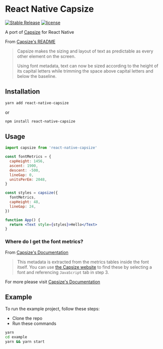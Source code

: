 # React Native Capsize

[![Stable Release](https://img.shields.io/npm/v/react-native-capsize.svg)](https://npm.im/react-native-capsize) [![license](https://badgen.now.sh/badge/license/MIT)](./LICENSE)

A port of [Capsize](https://github.com/seek-oss/capsize) for React Native

From [Capsize's README](https://github.com/seek-oss/capsize/blob/master/README.md)

> Capsize makes the sizing and layout of text as predictable as every other element on the screen.
>
> Using font metadata, text can now be sized according to the height of its capital letters while trimming the space above capital letters and below the baseline.

## Installation

```sh
yarn add react-native-capsize
```

or

```sh
npm install react-native-capsize
```

## Usage

```jsx
import capsize from 'react-native-capsize'

const fontMetrics = {
  capHeight: 1456,
  ascent: 1900,
  descent: -500,
  lineGap: 0,
  unitsPerEm: 2048,
}

const styles = capsize({
  fontMetrics,
  capHeight: 48,
  lineGap: 24,
})

function App() {
  return <Text style={styles}>Hello</Text>
}
```

### Where do I get the font metrics?

From [Capsize's Documentation](https://github.com/seek-oss/capsize/blob/master/packages/capsize/README.md#font-metrics)

> This metadata is extracted from the metrics tables inside the font itself. You can use [the Capsize website](https://seek-oss.github.io/capsize/) to find these by selecting a font and referencing `JavaScript` tab in step 3.

For more please visit [Capsize's Documentation](https://github.com/seek-oss/capsize/blob/master/packages/capsize/README.md)

## Example

To run the example project, follow these steps:

- Clone the repo
- Run these commands

```sh
yarn
cd example
yarn && yarn start
```
